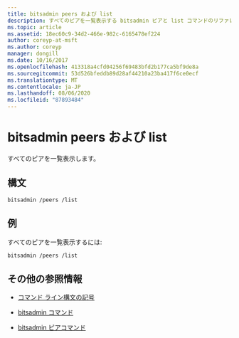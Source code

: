 ```yaml
---
title: bitsadmin peers および list
description: すべてのピアを一覧表示する bitsadmin ピアと list コマンドのリファレンス記事です。
ms.topic: article
ms.assetid: 18ec60c9-34d2-466e-982c-6165478ef224
author: coreyp-at-msft
ms.author: coreyp
manager: dongill
ms.date: 10/16/2017
ms.openlocfilehash: 413318a4cfd04256f69483bfd2b177ca5bf9de8a
ms.sourcegitcommit: 53d526bfeddb89d28af44210a23ba417f6ce0ecf
ms.translationtype: MT
ms.contentlocale: ja-JP
ms.lasthandoff: 08/06/2020
ms.locfileid: "87893484"
---
```

# <a name="bitsadmin-peers-and-list"></a>bitsadmin peers および list

すべてのピアを一覧表示します。

## <a name="syntax"></a>構文

```
bitsadmin /peers /list
```

## <a name="examples"></a>例

すべてのピアを一覧表示するには:

```
bitsadmin /peers /list
```

## <a name="additional-references"></a>その他の参照情報

- [コマンド ライン構文の記号](command-line-syntax-key.md)

- [bitsadmin コマンド](bitsadmin.md)

- [bitsadmin ピアコマンド](bitsadmin-peers.md)
